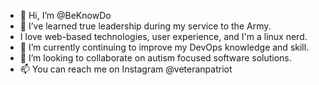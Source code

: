 - 👋 Hi, I’m @BeKnowDo
- 👀 I’ve learned true leadership during my service to the Army.
- I love web-based technologies, user experience, and I'm a linux nerd.
- 🌱 I’m currently continuing to improve my DevOps knowledge and skill.
- 💞️ I’m looking to collaborate on autism focused software solutions.
- 📫 You can reach me on Instagram @veteranpatriot

<!---
BeKnowDo/BeKnowDo is a ✨ special ✨ repository because its `README.md` (this file) appears on your GitHub profile.
You can click the Preview link to take a look at your changes.
--->
